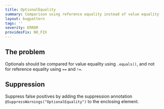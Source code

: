 ```yaml
---
title: OptionalEquality
summary: Comparison using reference equality instead of value equality
layout: bugpattern
tags: ''
severity: ERROR
providesFix: NO_FIX
---
```


<!--
*** AUTO-GENERATED, DO NOT MODIFY ***
To make changes, edit the @BugPattern annotation or the explanation in docs/bugpattern.
-->

## The problem
Optionals should be compared for value equality using `.equals()`, and not for
reference equality using `==` and `!=`.

## Suppression
Suppress false positives by adding the suppression annotation `@SuppressWarnings("OptionalEquality")` to the enclosing element.
